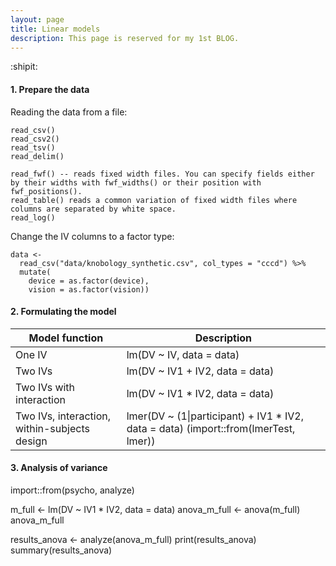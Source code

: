 ```yaml
---
layout: page
title: Linear models
description: This page is reserved for my 1st BLOG.
---
```


:shipit:

#### 1. Prepare the data
Reading the data from a file:
```
read_csv()
read_csv2()
read_tsv()
read_delim()

read_fwf() -- reads fixed width files. You can specify fields either by their widths with fwf_widths() or their position with fwf_positions().
read_table() reads a common variation of fixed width files where columns are separated by white space.
read_log()
```

Change the IV columns to a factor type:
```
data <-
  read_csv("data/knobology_synthetic.csv", col_types = "cccd") %>%
  mutate(
    device = as.factor(device),
    vision = as.factor(vision))
```


#### 2. Formulating the model

| Model function  | Description |
| -------- | -------- |
| One IV | lm(DV ~ IV, data = data) |
| Two IVs | lm(DV ~ IV1 + IV2, data = data) |
| Two IVs with interaction | lm(DV ~ IV1 * IV2, data = data) |
| Two IVs, interaction, within-subjects design | lmer(DV ~ (1\|participant) + IV1 * IV2, data = data) (import::from(lmerTest, lmer))|

#### 3. Analysis of variance

import::from(psycho, analyze)

m_full <- lm(DV ~ IV1 * IV2, data = data)
anova_m_full <- anova(m_full)
anova_m_full

results_anova <- analyze(anova_m_full)
print(results_anova)
summary(results_anova)



